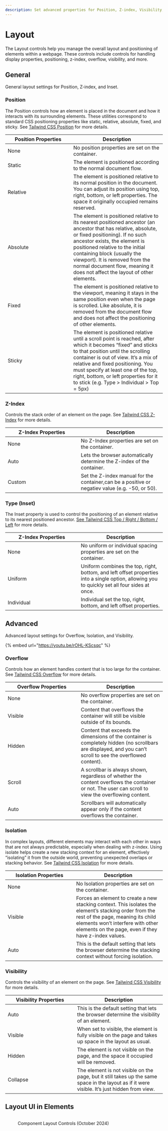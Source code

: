```yaml
---
description: Set advanced properties for Position, Z-index, Visibility, and more.
---
```


# Layout

The Layout controls help you manage the overall layout and positioning of elements within a webpage. These controls include controls for handling display properties, positioning, z-index, overflow, visibility, and more.

## General

General layout settings for Position, Z-index, and Inset.

### Position

The Position controls how an element is placed in the document and how it interacts with its surrounding elements. These utilities correspond to standard CSS positioning properties like static, relative, absolute, fixed, and sticky. See [Tailwind CSS Position](https://tailwindcss.com/docs/position) for more details.

<table><thead><tr><th width="194">Position Properties</th><th>Description</th></tr></thead><tbody><tr><td>None</td><td>No position properties are set on the container.</td></tr><tr><td>Static</td><td>The element is positioned according to the normal document flow.</td></tr><tr><td>Relative</td><td>The element is positioned relative to its normal position in the document. You can adjust its position using top, right, bottom, or left properties. The space it originally occupied remains reserved.</td></tr><tr><td>Absolute</td><td>The element is positioned relative to its nearest positioned ancestor (an ancestor that has relative, absolute, or fixed positioning). If no such ancestor exists, the element is positioned relative to the initial containing block (usually the viewport). It is removed from the normal document flow, meaning it does not affect the layout of other elements.</td></tr><tr><td>Fixed</td><td>The element is positioned relative to the viewport, meaning it stays in the same position even when the page is scrolled. Like absolute, it is removed from the document flow and does not affect the positioning of other elements.</td></tr><tr><td>Sticky</td><td>The element is positioned relative until a scroll point is reached, after which it becomes “fixed” and sticks to that position until the scrolling container is out of view. It’s a mix of relative and fixed positioning. You must specify at least one of the top, right, bottom, or left properties for it to stick (e.g. Type > Individual > Top = 5px)</td></tr></tbody></table>

### Z-Index

Controls the stack order of an element on the page. See [Tailwind CSS Z-Index](https://tailwindcss.com/docs/z-index) for more details.

<table><thead><tr><th width="218">Z-Index Properties</th><th>Description</th></tr></thead><tbody><tr><td>None</td><td>No Z-Index properties are set on the container.</td></tr><tr><td>Auto</td><td>Lets the browser automatically determine the Z-index of the container.</td></tr><tr><td>Custom</td><td>Set the Z-index manual for the container,can be a positive or negatiev value (e.g. -50, or 50).</td></tr></tbody></table>

### Type (Inset)

The  Inset property is used to control the positioning of an element relative to its nearest positioned ancestor. [See Tailwind CSS Top / Right / Bottom / Left](https://tailwindcss.com/docs/top-right-bottom-left) for more details.

<table><thead><tr><th width="218">Z-Index Properties</th><th>Description</th></tr></thead><tbody><tr><td>None</td><td>No uniform or individual spacing properties are set on the container.</td></tr><tr><td>Uniform</td><td>Uniform combines the top, right, bottom, and left offset properties into a single option, allowing you to quickly set all four sides at once.</td></tr><tr><td>Individual</td><td>Individual set the top, right, bottom, and left offset properties.</td></tr></tbody></table>

## Advanced

Advanced layout settings for Overflow, Isolation, and Visibility.

{% embed url="https://youtu.be/rOHL-KScsqc" %}

### Overflow

Controls how an element handles content that is too large for the container. See [Tailwind CSS Overflow](https://tailwindcss.com/docs/overflow) for more details.

<table><thead><tr><th width="218">Overflow Properties</th><th>Description</th></tr></thead><tbody><tr><td>None</td><td>No overflow properties are set on the container.</td></tr><tr><td>Visible</td><td>Content that overflows the container will still be visible outside of its bounds.</td></tr><tr><td>Hidden</td><td>Content that exceeds the dimensions of the container is completely hidden (no scrollbars are displayed, and you can’t scroll to see the overflowed content).</td></tr><tr><td>Scroll</td><td>A scrollbar is always shown, regardless of whether the content overflows the container or not. The user can scroll to view the overflowing content.</td></tr><tr><td>Auto</td><td>Scrollbars will automatically appear only if the content overflows the container.</td></tr></tbody></table>

### Isolation

In complex layouts, different elements may interact with each other in ways that are not always predictable, especially when dealing with z-index. Using isolate helps create a new stacking context for an element, effectively “isolating” it from the outside world, preventing unexpected overlaps or stacking behavior. See [Tailwind CSS Isolation](https://tailwindcss.com/docs/isolation) for more details.

<table><thead><tr><th width="203">Isolation Properties</th><th>Description</th></tr></thead><tbody><tr><td>None</td><td>No Isolation properties are set on the container.</td></tr><tr><td>Visible</td><td>Forces an element to create a new stacking context. This isolates the element’s stacking order from the rest of the page, meaning its child elements won’t interfere with other elements on the page, even if they have z-index values.</td></tr><tr><td>Auto</td><td>This is the default setting that lets the browser determine the stacking context without forcing isolation.</td></tr></tbody></table>

### Visibility

Controls the visibility of an element on the page. See [Tailwind CSS Visibility](https://tailwindcss.com/docs/visibility) for more details.

<table><thead><tr><th width="206">Visibility Properties</th><th>Description</th></tr></thead><tbody><tr><td>Auto</td><td>This is the default setting that lets the browser determine the visibility of an element.</td></tr><tr><td>Visible</td><td>When set to visible, the element is fully visible on the page and takes up space in the layout as usual.</td></tr><tr><td>Hidden</td><td>The element is not visible on the page, and the space it occupied will be removed.</td></tr><tr><td>Collapse</td><td>The element is not visible on the page, but it still takes up the same space in the layout as if it were visible. It’s just hidden from view.</td></tr></tbody></table>

## Layout UI in Elements

<figure><img src="../../../.gitbook/assets/CleanShot 2024-10-19 at 8 .02.46@2x.png" alt=""><figcaption><p>Component Layout Controls (October 2024)</p></figcaption></figure>

